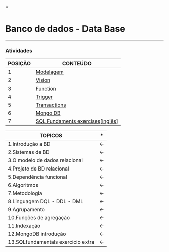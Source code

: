 :star:

#  Banco de dados - Data Base 
-------------------------------------------------------------------------------------------------------------------------------------


### Atividades

POSIÇÃO  | CONTEÚDO 
-------- | -----------
1        | <a href="https://github.com/ddenerson/DataBaseSQL/tree/master/01.Modelagem">Modelagem<a/>
2        | <a href="https://github.com/ddenerson/DataBaseSQL/tree/master/02.Vision"> Vision </a>
3        | <a href="https://github.com/ddenerson/DataBaseSQL/tree/master/03.Function">Function<a/>
4        | <a href="https://github.com/ddenerson/DataBaseSQL/tree/master/04.Trigger">Trigger<a/>
5        | <a href="https://github.com/ddenerson/DataBaseSQL/tree/master/05.Transactions">Transactions<a/>
6        | <a href="https://github.com/ddenerson/DataBaseSQL/tree/master/06.mongo">Mongo DB </a>
7        | <a href="https://github.com/ddenerson/DataBaseSQL/tree/master/07.SQLFundamentals">SQL Fundaments exercises[inglês]<a/>


TOPICOS   | *
--------- | -----------------------------------------------
1.Introdução a BD |  <-
2.Sistemas de BD  |  <-
3.O modelo de dados relacional |  <- 
4.Projeto de BD relacional |  <-
5.Dependência funcional |   <-
6.Algoritmos |  <-
7.Metodologia |   <-
8.Linguagem   DQL - DDL - DML |  <- 
9.Agrupamento |  <-
10.Funções de agregação |  <- 
11.Indexação |   <-
12.MongoDB introdução  |  <-
13.SQLfundamentals exercicio extra |  <- 



